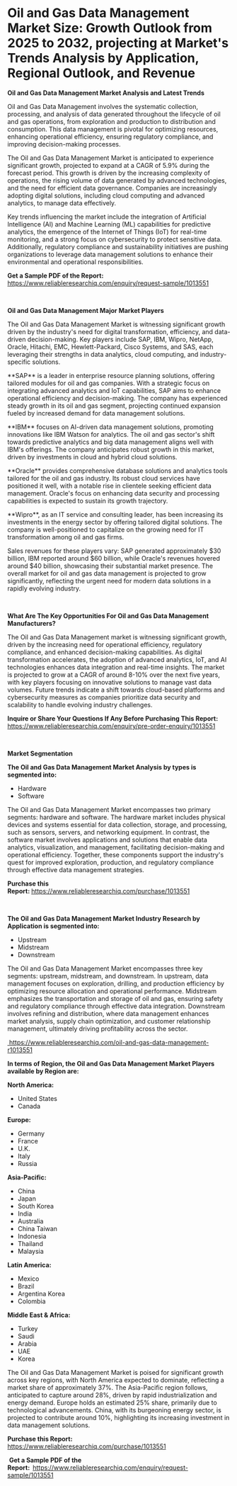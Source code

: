 <p><h1>Oil and Gas Data Management Market Size: Growth Outlook from 2025 to 2032, projecting at Market's Trends Analysis by Application, Regional Outlook, and Revenue</h1></p><p><strong>Oil and Gas Data Management Market Analysis and Latest Trends</strong></p>
<p><p>Oil and Gas Data Management involves the systematic collection, processing, and analysis of data generated throughout the lifecycle of oil and gas operations, from exploration and production to distribution and consumption. This data management is pivotal for optimizing resources, enhancing operational efficiency, ensuring regulatory compliance, and improving decision-making processes.</p><p>The Oil and Gas Data Management Market is anticipated to experience significant growth, projected to expand at a CAGR of 5.9% during the forecast period. This growth is driven by the increasing complexity of operations, the rising volume of data generated by advanced technologies, and the need for efficient data governance. Companies are increasingly adopting digital solutions, including cloud computing and advanced analytics, to manage data effectively. </p><p>Key trends influencing the market include the integration of Artificial Intelligence (AI) and Machine Learning (ML) capabilities for predictive analytics, the emergence of the Internet of Things (IoT) for real-time monitoring, and a strong focus on cybersecurity to protect sensitive data. Additionally, regulatory compliance and sustainability initiatives are pushing organizations to leverage data management solutions to enhance their environmental and operational responsibilities.</p></p>
<p><strong>Get a Sample PDF of the Report:&nbsp;</strong> <a href="https://www.reliableresearchiq.com/enquiry/request-sample/1013551?utm_campaign=3448&utm_medium=2&utm_source=Github&utm_content=ia&utm_term=17042025&utm_id=oil-and-gas-data-management">https://www.reliableresearchiq.com/enquiry/request-sample/1013551</a></p>
<p>&nbsp;</p>
<p><strong>Oil and Gas Data Management Major Market Players</strong></p>
<p><p>The Oil and Gas Data Management Market is witnessing significant growth driven by the industry's need for digital transformation, efficiency, and data-driven decision-making. Key players include SAP, IBM, Wipro, NetApp, Oracle, Hitachi, EMC, Hewlett-Packard, Cisco Systems, and SAS, each leveraging their strengths in data analytics, cloud computing, and industry-specific solutions.</p><p>**SAP** is a leader in enterprise resource planning solutions, offering tailored modules for oil and gas companies. With a strategic focus on integrating advanced analytics and IoT capabilities, SAP aims to enhance operational efficiency and decision-making. The company has experienced steady growth in its oil and gas segment, projecting continued expansion fueled by increased demand for data management solutions.</p><p>**IBM** focuses on AI-driven data management solutions, promoting innovations like IBM Watson for analytics. The oil and gas sector's shift towards predictive analytics and big data management aligns well with IBM's offerings. The company anticipates robust growth in this market, driven by investments in cloud and hybrid cloud solutions.</p><p>**Oracle** provides comprehensive database solutions and analytics tools tailored for the oil and gas industry. Its robust cloud services have positioned it well, with a notable rise in clientele seeking efficient data management. Oracle's focus on enhancing data security and processing capabilities is expected to sustain its growth trajectory.</p><p>**Wipro**, as an IT service and consulting leader, has been increasing its investments in the energy sector by offering tailored digital solutions. The company is well-positioned to capitalize on the growing need for IT transformation among oil and gas firms.</p><p>Sales revenues for these players vary: SAP generated approximately $30 billion, IBM reported around $60 billion, while Oracle's revenues hovered around $40 billion, showcasing their substantial market presence. The overall market for oil and gas data management is projected to grow significantly, reflecting the urgent need for modern data solutions in a rapidly evolving industry.</p></p>
<p>&nbsp;</p>
<p><strong>What Are The Key Opportunities For Oil and Gas Data Management Manufacturers?</strong></p>
<p><p>The Oil and Gas Data Management market is witnessing significant growth, driven by the increasing need for operational efficiency, regulatory compliance, and enhanced decision-making capabilities. As digital transformation accelerates, the adoption of advanced analytics, IoT, and AI technologies enhances data integration and real-time insights. The market is projected to grow at a CAGR of around 8-10% over the next five years, with key players focusing on innovative solutions to manage vast data volumes. Future trends indicate a shift towards cloud-based platforms and cybersecurity measures as companies prioritize data security and scalability to handle evolving industry challenges.</p></p>
<p><strong>Inquire or Share Your Questions If Any Before Purchasing This Report:</strong> <a href="https://www.reliableresearchiq.com/enquiry/pre-order-enquiry/1013551?utm_campaign=3448&utm_medium=2&utm_source=Github&utm_content=ia&utm_term=17042025&utm_id=oil-and-gas-data-management">https://www.reliableresearchiq.com/enquiry/pre-order-enquiry/1013551</a></p>
<p>&nbsp;</p>
<p><strong>Market Segmentation</strong></p>
<p><strong>The Oil and Gas Data Management Market Analysis by types is segmented into:</strong></p>
<p><ul><li>Hardware</li><li>Software</li></ul></p>
<p><p>The Oil and Gas Data Management Market encompasses two primary segments: hardware and software. The hardware market includes physical devices and systems essential for data collection, storage, and processing, such as sensors, servers, and networking equipment. In contrast, the software market involves applications and solutions that enable data analytics, visualization, and management, facilitating decision-making and operational efficiency. Together, these components support the industry's quest for improved exploration, production, and regulatory compliance through effective data management strategies.</p></p>
<p><strong>Purchase this Report:&nbsp;</strong><a href="https://www.reliableresearchiq.com/purchase/1013551?utm_campaign=3448&utm_medium=2&utm_source=Github&utm_content=ia&utm_term=17042025&utm_id=oil-and-gas-data-management">https://www.reliableresearchiq.com/purchase/1013551</a></p>
<p>&nbsp;</p>
<p><strong>The Oil and Gas Data Management Market Industry Research by Application is segmented into:</strong></p>
<p><ul><li>Upstream</li><li>Midstream</li><li>Downstream</li></ul></p>
<p><p>The Oil and Gas Data Management Market encompasses three key segments: upstream, midstream, and downstream. In upstream, data management focuses on exploration, drilling, and production efficiency by optimizing resource allocation and operational performance. Midstream emphasizes the transportation and storage of oil and gas, ensuring safety and regulatory compliance through effective data integration. Downstream involves refining and distribution, where data management enhances market analysis, supply chain optimization, and customer relationship management, ultimately driving profitability across the sector.</p></p>
<p><a href="https://www.reliableresearchiq.com/oil-and-gas-data-management-r1013551?utm_campaign=3448&utm_medium=2&utm_source=Github&utm_content=ia&utm_term=17042025&utm_id=oil-and-gas-data-management">&nbsp;https://www.reliableresearchiq.com/oil-and-gas-data-management-r1013551</a></p>
<p><strong>In terms of Region, the Oil and Gas Data Management Market Players available by Region are:</strong></p>
<p>
    <p> <strong> North America: </strong>
        <ul>
            <li>United States</li>
            <li>Canada</li>
        </ul>
        </p> 
    <p> <strong> Europe: </strong>
        <ul>
            <li>Germany</li>
            <li>France</li>
            <li>U.K.</li>
            <li>Italy</li>
            <li>Russia</li>
        </ul>
        </p> 
    <p> <strong> Asia-Pacific: </strong>
        <ul>
            <li>China</li>
            <li>Japan</li>
            <li>South Korea</li>
            <li>India</li>
            <li>Australia</li>
            <li>China Taiwan</li>
            <li>Indonesia</li>
            <li>Thailand</li>
            <li>Malaysia</li>
        </ul>
        </p> 
    <p> <strong> Latin America: </strong>
        <ul>
            <li>Mexico</li>
            <li>Brazil</li>
            <li>Argentina Korea</li>
            <li>Colombia</li>
        </ul>
        </p> 
    <p> <strong> Middle East & Africa: </strong>
        <ul>
            <li>Turkey</li>
            <li>Saudi</li>
            <li>Arabia</li>
            <li>UAE</li>
            <li>Korea</li>
        </ul>
    </p>
    </p>
<p><p>The Oil and Gas Data Management Market is poised for significant growth across key regions, with North America expected to dominate, reflecting a market share of approximately 37%. The Asia-Pacific region follows, anticipated to capture around 28%, driven by rapid industrialization and energy demand. Europe holds an estimated 25% share, primarily due to technological advancements. China, with its burgeoning energy sector, is projected to contribute around 10%, highlighting its increasing investment in data management solutions.</p></p>
<p><strong>Purchase this Report: </strong><a href="https://www.reliableresearchiq.com/purchase/1013551?utm_campaign=3448&utm_medium=2&utm_source=Github&utm_content=ia&utm_term=17042025&utm_id=oil-and-gas-data-management">https://www.reliableresearchiq.com/purchase/1013551</a></p>
<p>&nbsp;<strong>Get a Sample PDF of the Report:&nbsp;&nbsp;</strong><a href="https://www.reliableresearchiq.com/enquiry/request-sample/1013551?utm_campaign=3448&utm_medium=2&utm_source=Github&utm_content=ia&utm_term=17042025&utm_id=oil-and-gas-data-management">https://www.reliableresearchiq.com/enquiry/request-sample/1013551</a></p>
<p><strong></strong></p>
<p><p></p><p></p><p></p></p>